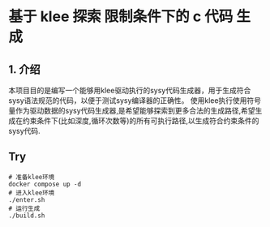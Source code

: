 # 基于 klee 探索 限制条件下的 c 代码 生成

## 1. 介绍

本项目目的是编写一个能够用klee驱动执行的sysy代码生成器，用于生成符合sysy语法规范的代码，以便于测试sysy编译器的正确性。
使用klee执行使用符号量作为驱动数据的sysy代码生成器,是希望能够探索到更多合法的生成路径,希望生成在约束条件下(比如深度,循环次数等)的所有可执行路径,以生成符合约束条件的sysy代码.

## Try

```shell
# 准备klee环境
docker compose up -d
# 进入klee环境
./enter.sh
# 运行生成
./build.sh
```
